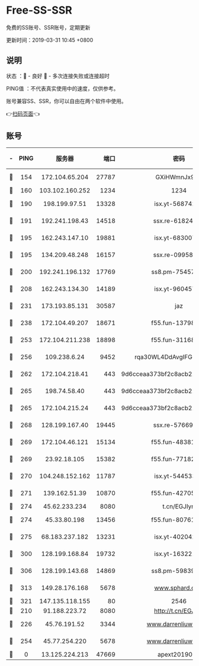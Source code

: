 # Free-SS-SSR

免费的SS账号、SSR账号，定期更新

更新时间：2019-03-31 10:45 +0800

## 说明

状态     ：🙂 - 良好 🙁 - 多次连接失败或连接超时

PING值   ：不代表真实使用中的速度，仅供参考。

账号兼容SS、SSR，你可以自由在两个软件中使用。

👉[扫码页面](https://liesauer.github.io/Free-SS-SSR/)👈

## 账号

|-|PING|服务器|端口|密码|加密方式|区域|
|:----:|:----:|:-----:|-----:|:----:|:----:|:----:|
|🙂|154|172.104.65.204|27787|GXiHWmnJx94S|aes-256-cfb|JP|
|🙂|160|103.102.160.252|1234|1234|rc4-md5|JP|
|🙂|190|198.199.97.51|13328|isx.yt-56874296|aes-256-cfb|US|
|🙂|191|192.241.198.43|14518|ssx.re-61824417|aes-256-cfb|US|
|🙂|195|162.243.147.10|19881|isx.yt-68300799|aes-256-cfb|US|
|🙂|195|134.209.48.248|16157|ssx.re-09958168|aes-256-cfb|US|
|🙂|200|192.241.196.132|17769|ss8.pm-75457473|aes-256-cfb|US|
|🙂|208|162.243.134.30|14189|isx.yt-96045738|aes-256-cfb|US|
|🙂|231|173.193.85.131|30587|jaz|aes-256-cfb|US|
|🙂|238|172.104.49.207|18671|f55.fun-13798673|aes-256-cfb|SG|
|🙂|253|172.104.211.238|18898|f55.fun-31168082|aes-256-cfb|US|
|🙂|256|109.238.6.24|9452|rqa30WL4DdAvgIFG6Fs3znzTa|aes-256-cfb|FR|
|🙂|262|172.104.218.41|443|9d6cceaa373bf2c8acb22e60b6a58be6|aes-256-cfb|US|
|🙂|265|198.74.58.40|443|9d6cceaa373bf2c8acb22e60b6a58be6|aes-256-cfb|US|
|🙂|265|172.104.215.24|443|9d6cceaa373bf2c8acb22e60b6a58be6|aes-256-cfb|US|
|🙂|268|128.199.167.40|19445|ssx.re-57669332|aes-256-cfb|SG|
|🙂|269|172.104.46.121|15134|f55.fun-48381477|aes-256-cfb|SG|
|🙂|269|23.92.18.105|15382|f55.fun-77182272|aes-256-cfb|US|
|🙂|270|104.248.152.162|11787|isx.yt-54453329|aes-256-cfb|SG|
|🙂|271|139.162.51.39|10870|f55.fun-42705355|aes-256-cfb|SG|
|🙂|274|45.62.233.234|8080|t.cn/EGJIyrl|rc4-md5|CA|
|🙂|274|45.33.80.198|13456|f55.fun-80761096|aes-256-cfb|US|
|🙂|275|68.183.237.182|13231|isx.yt-40204239|aes-256-cfb|SG|
|🙂|300|128.199.168.84|19732|isx.yt-16322176|aes-256-cfb|SG|
|🙂|306|128.199.143.68|14869|ss8.pm-59839550|aes-256-cfb|SG|
|🙂|313|149.28.176.168|5678|www.sphard.com|aes-256-cfb|AU|
|🙂|321|147.135.118.155|80|2546|chacha20|US|
|🙂|210|91.188.223.72|8080|http://t.cn/EGJIyrl|rc4-md5|RU|
|🙂|226|45.76.191.52|3344|www.darrenliuwei.com|aes-256-cfb|JP|
|🙂|254|45.77.254.220|5678|www.darrenliuwei.com|aes-256-cfb|SG|
|🙁|0|13.125.224.213|47669|apext2019001|chacha20|KR|
